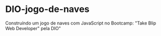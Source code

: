 # DIO-jogo-de-naves
 Construíndo um jogo de naves com JavaScript no Bootcamp: "Take Blip Web Developer" pela DIO"
